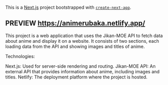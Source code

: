 This is a [Next.js](https://nextjs.org) project bootstrapped with [`create-next-app`](https://nextjs.org/docs/app/api-reference/cli/create-next-app).

## PREVIEW https://animerubaka.netlify.app/

This project is a web application that uses the Jikan-MOE API to fetch data about anime and display it on a website. It consists of two sections, each loading data from the API and showing images and titles of anime.

Technologies:

Next.js: Used for server-side rendering and routing.
Jikan-MOE API: An external API that provides information about anime, including images and titles.
Netlify: The deployment platform where the project is hosted.
